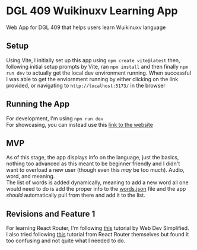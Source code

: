 # DGL 409 Wuikinuxv Learning App
 Web App for DGL 409 that helps users learn Wuikinuxv language

## Setup
Using Vite, I initially set up this app using `npm create vite@latest` then, following initial setup prompts by Vite, ran `npm install` and then finally `npm run dev` to actually get the local dev environment running. When successful I was able to get the enviornment running by either clicking on the link provided, or navigating to `http://localhost:5173/` in the browser

## Running the App
For development, I'm using `npm run dev` <br> For showcasing, you can instead use this [link to the website](https://wuikinuxv-language-app.netlify.app/)

## MVP
As of this stage, the app displays info on the language, just the basics, nothing too advanced as this meant to be beginner friendly and I didn't want to overload a new user (though even this *may* be too much). Audio, word, and meaning. <br>
The list of words is added dynamically, meaning to add a new word all one would need to do is add the proper info to the [words.json](Wuikinuxv%20Learning%20App/src/assets/words.json) file and the app *should* automatically pull from there and add it to the list.

## Revisions and Feature 1
For learning React Router, I'm following [this](https://youtu.be/Ul3y1LXxzdU?si=CCPoIlVNXV_GGbJ8) tutorial by Web Dev Simplified. <br>
I also tried following [this](https://reactrouter.com/en/main/start/tutorial) tutorial from React Router themselves but found it too confusing and not quite what I needed to do.